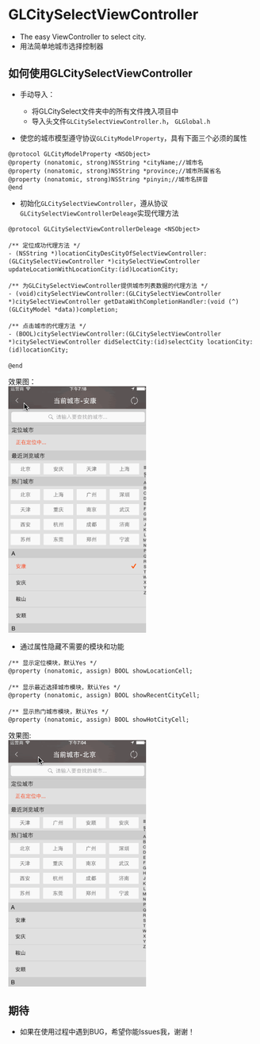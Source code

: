 GLCitySelectViewController
==============================
* The easy ViewController to select city.<br/>
* 用法简单地城市选择控制器


如何使用GLCitySelectViewController
-------------------------------------------
* 手动导入：
    * 将GLCitySelect文件夹中的所有文件拽入项目中
    * 导入头文件`GLCitySelectViewController.h`， `GLGlobal.h`

* 使您的城市模型遵守协议`GLCityModelProperty`，具有下面三个必须的属性<br>
```
@protocol GLCityModelProperty <NSObject>
@property (nonatomic, strong)NSString *cityName;//城市名
@property (nonatomic, strong)NSString *province;//城市所属省名
@property (nonatomic, strong)NSString *pinyin;//城市名拼音
@end
```
* 初始化`GLCitySelectViewController`，遵从协议`GLCitySelectViewControllerDeleage`实现代理方法
```
@protocol GLCitySelectViewControllerDeleage <NSObject>

/** 定位成功代理方法 */
- (NSString *)locationCityDesCityOfSelectViewController:(GLCitySelectViewController *)citySelectViewController updateLocationWithLocationCity:(id)LocationCity;

/** 为GLCitySelectViewController提供城市列表数据的代理方法 */
- (void)citySelectViewController:(GLCitySelectViewController *)citySelectViewController getDataWithCompletionHandler:(void (^)(GLCityModel *data))completion;

/** 点击城市的代理方法 */
- (BOOL)citySelectViewController:(GLCitySelectViewController *)citySelectViewController didSelectCity:(id)selectCity locationCity:(id)locationCity;

@end

```
效果图：<br>
![](https://raw.githubusercontent.com/airtreepro/GLCitySelectViewController/master/GLCitySelectViewController/example_basic.gif)

* 通过属性隐藏不需要的模块和功能
```
/** 显示定位模块，默认Yes */
@property (nonatomic, assign) BOOL showLocationCell;

/** 显示最近选择城市模块，默认Yes */
@property (nonatomic, assign) BOOL showRecentCityCell;

/** 显示热门城市模块，默认Yes */
@property (nonatomic, assign) BOOL showHotCityCell;
```
效果图:<br>
![](https://raw.githubusercontent.com/airtreepro/GLCitySelectViewController/master/GLCitySelectViewController/example_show.gif)

期待
-----------------------
* 如果在使用过程中遇到BUG，希望你能Issues我，谢谢！
